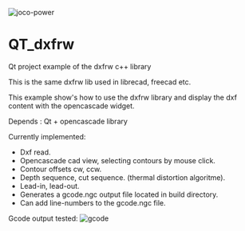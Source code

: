 
![joco-power](https://user-images.githubusercontent.com/44880102/125855980-06be7e1d-4694-434a-9fe6-2458c3e0da6e.jpg)

# QT_dxfrw
Qt project example of the dxfrw c++ library

This is the same dxfrw lib used in librecad, freecad etc.

This example show's how to use the dxfrw library and display the dxf content with the opencascade widget.

Depends : Qt + opencascade library

Currently implemented:

- Dxf read.
- Opencascade cad view, selecting contours by mouse click.
- Contour offsets cw, ccw.
- Depth sequence, cut sequence. (thermal distortion algoritme).
- Lead-in, lead-out.
- Generates a gcode.ngc output file located in build directory.
- Can add line-numbers to the gcode.ngc file.

Gcode output tested:
![gcode](https://user-images.githubusercontent.com/44880102/125856968-7a27359c-bccd-45f4-8186-6dae3863da6f.jpg)

